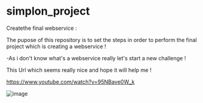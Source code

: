 # simplon_project
Createthe final webservice :

The pupose of this repository is to set the steps in order to perform the final project which is creating a webservice !

-As i don't know what's a webservice really let's start a new challenge !

This Url which seems really nice and hope it will help me !

https://www.youtube.com/watch?v=95NBave0W_k


![image](https://user-images.githubusercontent.com/75574677/115830374-7c7e0e00-a410-11eb-91db-20e4aadd280c.png)
